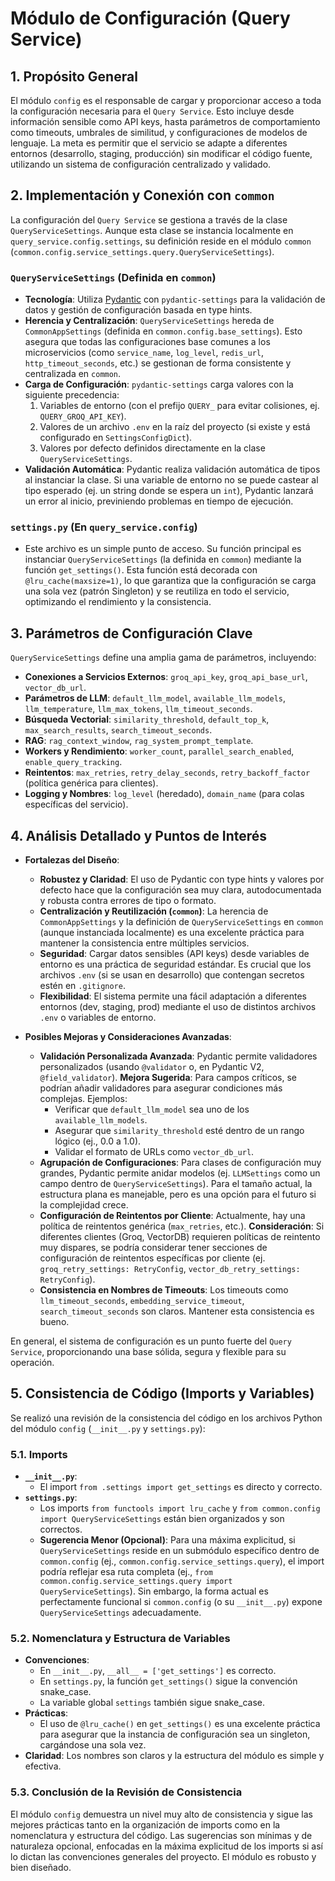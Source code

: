 # Módulo de Configuración (Query Service)

## 1. Propósito General

El módulo `config` es el responsable de cargar y proporcionar acceso a toda la configuración necesaria para el `Query Service`. Esto incluye desde información sensible como API keys, hasta parámetros de comportamiento como timeouts, umbrales de similitud, y configuraciones de modelos de lenguaje. La meta es permitir que el servicio se adapte a diferentes entornos (desarrollo, staging, producción) sin modificar el código fuente, utilizando un sistema de configuración centralizado y validado.

## 2. Implementación y Conexión con `common`

La configuración del `Query Service` se gestiona a través de la clase `QueryServiceSettings`. Aunque esta clase se instancia localmente en `query_service.config.settings`, su definición reside en el módulo `common` (`common.config.service_settings.query.QueryServiceSettings`).

### `QueryServiceSettings` (Definida en `common`)

-   **Tecnología**: Utiliza [Pydantic](https://docs.pydantic.dev/) con `pydantic-settings` para la validación de datos y gestión de configuración basada en type hints.
-   **Herencia y Centralización**: `QueryServiceSettings` hereda de `CommonAppSettings` (definida en `common.config.base_settings`). Esto asegura que todas las configuraciones base comunes a los microservicios (como `service_name`, `log_level`, `redis_url`, `http_timeout_seconds`, etc.) se gestionan de forma consistente y centralizada en `common`.
-   **Carga de Configuración**: `pydantic-settings` carga valores con la siguiente precedencia:
    1.  Variables de entorno (con el prefijo `QUERY_` para evitar colisiones, ej. `QUERY_GROQ_API_KEY`).
    2.  Valores de un archivo `.env` en la raíz del proyecto (si existe y está configurado en `SettingsConfigDict`).
    3.  Valores por defecto definidos directamente en la clase `QueryServiceSettings`.
-   **Validación Automática**: Pydantic realiza validación automática de tipos al instanciar la clase. Si una variable de entorno no se puede castear al tipo esperado (ej. un string donde se espera un `int`), Pydantic lanzará un error al inicio, previniendo problemas en tiempo de ejecución.

### `settings.py` (En `query_service.config`)

-   Este archivo es un simple punto de acceso. Su función principal es instanciar `QueryServiceSettings` (la definida en `common`) mediante la función `get_settings()`. Esta función está decorada con `@lru_cache(maxsize=1)`, lo que garantiza que la configuración se carga una sola vez (patrón Singleton) y se reutiliza en todo el servicio, optimizando el rendimiento y la consistencia.

## 3. Parámetros de Configuración Clave

`QueryServiceSettings` define una amplia gama de parámetros, incluyendo:

-   **Conexiones a Servicios Externos**: `groq_api_key`, `groq_api_base_url`, `vector_db_url`.
-   **Parámetros de LLM**: `default_llm_model`, `available_llm_models`, `llm_temperature`, `llm_max_tokens`, `llm_timeout_seconds`.
-   **Búsqueda Vectorial**: `similarity_threshold`, `default_top_k`, `max_search_results`, `search_timeout_seconds`.
-   **RAG**: `rag_context_window`, `rag_system_prompt_template`.
-   **Workers y Rendimiento**: `worker_count`, `parallel_search_enabled`, `enable_query_tracking`.
-   **Reintentos**: `max_retries`, `retry_delay_seconds`, `retry_backoff_factor` (política genérica para clientes).
-   **Logging y Nombres**: `log_level` (heredado), `domain_name` (para colas específicas del servicio).

## 4. Análisis Detallado y Puntos de Interés

-   **Fortalezas del Diseño**:
    -   **Robustez y Claridad**: El uso de Pydantic con type hints y valores por defecto hace que la configuración sea muy clara, autodocumentada y robusta contra errores de tipo o formato.
    -   **Centralización y Reutilización (`common`)**: La herencia de `CommonAppSettings` y la definición de `QueryServiceSettings` en `common` (aunque instanciada localmente) es una excelente práctica para mantener la consistencia entre múltiples servicios.
    -   **Seguridad**: Cargar datos sensibles (API keys) desde variables de entorno es una práctica de seguridad estándar. Es crucial que los archivos `.env` (si se usan en desarrollo) que contengan secretos estén en `.gitignore`.
    -   **Flexibilidad**: El sistema permite una fácil adaptación a diferentes entornos (dev, staging, prod) mediante el uso de distintos archivos `.env` o variables de entorno.

-   **Posibles Mejoras y Consideraciones Avanzadas**:
    -   **Validación Personalizada Avanzada**: Pydantic permite validadores personalizados (usando `@validator` o, en Pydantic V2, `@field_validator`). **Mejora Sugerida**: Para campos críticos, se podrían añadir validadores para asegurar condiciones más complejas. Ejemplos:
        -   Verificar que `default_llm_model` sea uno de los `available_llm_models`.
        -   Asegurar que `similarity_threshold` esté dentro de un rango lógico (ej., 0.0 a 1.0).
        -   Validar el formato de URLs como `vector_db_url`.
    -   **Agrupación de Configuraciones**: Para clases de configuración muy grandes, Pydantic permite anidar modelos (ej. `LLMSettings` como un campo dentro de `QueryServiceSettings`). Para el tamaño actual, la estructura plana es manejable, pero es una opción para el futuro si la complejidad crece.
    -   **Configuración de Reintentos por Cliente**: Actualmente, hay una política de reintentos genérica (`max_retries`, etc.). **Consideración**: Si diferentes clientes (Groq, VectorDB) requieren políticas de reintento muy dispares, se podría considerar tener secciones de configuración de reintentos específicas por cliente (ej. `groq_retry_settings: RetryConfig`, `vector_db_retry_settings: RetryConfig`).
    -   **Consistencia en Nombres de Timeouts**: Los timeouts como `llm_timeout_seconds`, `embedding_service_timeout`, `search_timeout_seconds` son claros. Mantener esta consistencia es bueno.

En general, el sistema de configuración es un punto fuerte del `Query Service`, proporcionando una base sólida, segura y flexible para su operación.

## 5. Consistencia de Código (Imports y Variables)

Se realizó una revisión de la consistencia del código en los archivos Python del módulo `config` (`__init__.py` y `settings.py`):

### 5.1. Imports

-   **`__init__.py`**:
    -   El import `from .settings import get_settings` es directo y correcto.
-   **`settings.py`**:
    -   Los imports `from functools import lru_cache` y `from common.config import QueryServiceSettings` están bien organizados y son correctos.
    -   **Sugerencia Menor (Opcional)**: Para una máxima explicitud, si `QueryServiceSettings` reside en un submódulo específico dentro de `common.config` (ej., `common.config.service_settings.query`), el import podría reflejar esa ruta completa (ej., `from common.config.service_settings.query import QueryServiceSettings`). Sin embargo, la forma actual es perfectamente funcional si `common.config` (o su `__init__.py`) expone `QueryServiceSettings` adecuadamente.

### 5.2. Nomenclatura y Estructura de Variables

-   **Convenciones**:
    -   En `__init__.py`, `__all__ = ['get_settings']` es correcto.
    -   En `settings.py`, la función `get_settings()` sigue la convención snake_case.
    -   La variable global `settings` también sigue snake_case.
-   **Prácticas**:
    -   El uso de `@lru_cache()` en `get_settings()` es una excelente práctica para asegurar que la instancia de configuración sea un singleton, cargándose una sola vez.
-   **Claridad**: Los nombres son claros y la estructura del módulo es simple y efectiva.

### 5.3. Conclusión de la Revisión de Consistencia

El módulo `config` demuestra un nivel muy alto de consistencia y sigue las mejores prácticas tanto en la organización de imports como en la nomenclatura y estructura del código. Las sugerencias son mínimas y de naturaleza opcional, enfocadas en la máxima explicitud de los imports si así lo dictan las convenciones generales del proyecto. El módulo es robusto y bien diseñado.
